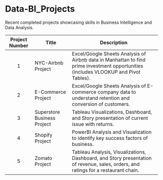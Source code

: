 # Data-BI_Projects
Recent completed projects showcasing skills in Business Intelligence and Data Analysis.


| Project Number | Title | Description |
| :-----------: | ----------- | ----------- |
| 1 | NYC-Airbnb Project | Excel/Google Sheets Analysis of Airbnb data in Manhattan to find prime investment opportunities (includes VLOOKUP and Pivot Tables).
| 2 | E-Commerce Project | Excel/Google Sheets Analysis of E-commerce company data to understand retention and conversion of customers.
| 3 | Superstore Business Project | Tableau Visualizations, Dashboard, and Story presentation of current issue with returns.
| 4 | Shopify Project | PowerBI Analysis and Visualization to identify key success factors of business.
| 5 | Zomato Project | Tableau Analysis, Visualizations, Dashboard, and Story presentation of revenue, sales, orders, and ratings for a restaurant chain.
